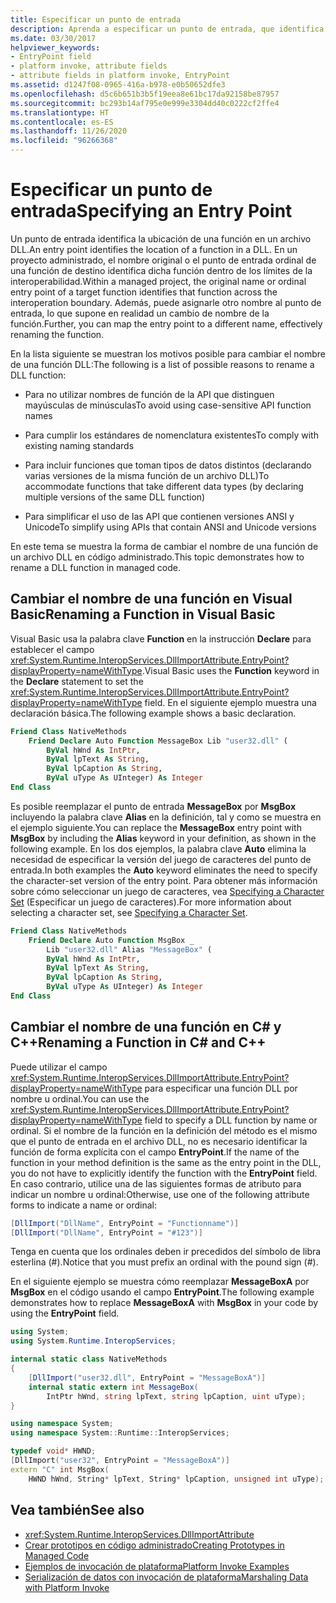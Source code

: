 ```yaml
---
title: Especificar un punto de entrada
description: Aprenda a especificar un punto de entrada, que identifica la ubicación de una función en un archivo DLL. Puede cambiar el nombre de la función si asigna el punto de entrada a otro nombre.
ms.date: 03/30/2017
helpviewer_keywords:
- EntryPoint field
- platform invoke, attribute fields
- attribute fields in platform invoke, EntryPoint
ms.assetid: d1247f08-0965-416a-b978-e0b50652dfe3
ms.openlocfilehash: d5c6b651b3b5f19eea8e61bc17da92158be87957
ms.sourcegitcommit: bc293b14af795e0e999e3304dd40c0222cf2ffe4
ms.translationtype: HT
ms.contentlocale: es-ES
ms.lasthandoff: 11/26/2020
ms.locfileid: "96266368"
---
```

# <a name="specifying-an-entry-point"></a><span data-ttu-id="501c1-104">Especificar un punto de entrada</span><span class="sxs-lookup"><span data-stu-id="501c1-104">Specifying an Entry Point</span></span>

<span data-ttu-id="501c1-105">Un punto de entrada identifica la ubicación de una función en un archivo DLL.</span><span class="sxs-lookup"><span data-stu-id="501c1-105">An entry point identifies the location of a function in a DLL.</span></span> <span data-ttu-id="501c1-106">En un proyecto administrado, el nombre original o el punto de entrada ordinal de una función de destino identifica dicha función dentro de los límites de la interoperabilidad.</span><span class="sxs-lookup"><span data-stu-id="501c1-106">Within a managed project, the original name or ordinal entry point of a target function identifies that function across the interoperation boundary.</span></span> <span data-ttu-id="501c1-107">Además, puede asignarle otro nombre al punto de entrada, lo que supone en realidad un cambio de nombre de la función.</span><span class="sxs-lookup"><span data-stu-id="501c1-107">Further, you can map the entry point to a different name, effectively renaming the function.</span></span>  
  
 <span data-ttu-id="501c1-108">En la lista siguiente se muestran los motivos posible para cambiar el nombre de una función DLL:</span><span class="sxs-lookup"><span data-stu-id="501c1-108">The following is a list of possible reasons to rename a DLL function:</span></span>  
  
- <span data-ttu-id="501c1-109">Para no utilizar nombres de función de la API que distinguen mayúsculas de minúsculas</span><span class="sxs-lookup"><span data-stu-id="501c1-109">To avoid using case-sensitive API function names</span></span>  
  
- <span data-ttu-id="501c1-110">Para cumplir los estándares de nomenclatura existentes</span><span class="sxs-lookup"><span data-stu-id="501c1-110">To comply with existing naming standards</span></span>  
  
- <span data-ttu-id="501c1-111">Para incluir funciones que toman tipos de datos distintos (declarando varias versiones de la misma función de un archivo DLL)</span><span class="sxs-lookup"><span data-stu-id="501c1-111">To accommodate functions that take different data types (by declaring multiple versions of the same DLL function)</span></span>  
  
- <span data-ttu-id="501c1-112">Para simplificar el uso de las API que contienen versiones ANSI y Unicode</span><span class="sxs-lookup"><span data-stu-id="501c1-112">To simplify using APIs that contain ANSI and Unicode versions</span></span>  
  
 <span data-ttu-id="501c1-113">En este tema se muestra la forma de cambiar el nombre de una función de un archivo DLL en código administrado.</span><span class="sxs-lookup"><span data-stu-id="501c1-113">This topic demonstrates how to rename a DLL function in managed code.</span></span>  
  
## <a name="renaming-a-function-in-visual-basic"></a><span data-ttu-id="501c1-114">Cambiar el nombre de una función en Visual Basic</span><span class="sxs-lookup"><span data-stu-id="501c1-114">Renaming a Function in Visual Basic</span></span>  

<span data-ttu-id="501c1-115">Visual Basic usa la palabra clave **Function** en la instrucción **Declare** para establecer el campo <xref:System.Runtime.InteropServices.DllImportAttribute.EntryPoint?displayProperty=nameWithType>.</span><span class="sxs-lookup"><span data-stu-id="501c1-115">Visual Basic uses the **Function** keyword in the **Declare** statement to set the <xref:System.Runtime.InteropServices.DllImportAttribute.EntryPoint?displayProperty=nameWithType> field.</span></span> <span data-ttu-id="501c1-116">En el siguiente ejemplo muestra una declaración básica.</span><span class="sxs-lookup"><span data-stu-id="501c1-116">The following example shows a basic declaration.</span></span>  
  
```vb
Friend Class NativeMethods
    Friend Declare Auto Function MessageBox Lib "user32.dll" (
        ByVal hWnd As IntPtr,
        ByVal lpText As String,
        ByVal lpCaption As String,
        ByVal uType As UInteger) As Integer
End Class
```
  
<span data-ttu-id="501c1-117">Es posible reemplazar el punto de entrada **MessageBox** por **MsgBox** incluyendo la palabra clave **Alias** en la definición, tal y como se muestra en el ejemplo siguiente.</span><span class="sxs-lookup"><span data-stu-id="501c1-117">You can replace the **MessageBox** entry point with **MsgBox** by including the **Alias** keyword in your definition, as shown in the following example.</span></span> <span data-ttu-id="501c1-118">En los dos ejemplos, la palabra clave **Auto** elimina la necesidad de especificar la versión del juego de caracteres del punto de entrada.</span><span class="sxs-lookup"><span data-stu-id="501c1-118">In both examples the **Auto** keyword eliminates the need to specify the character-set version of the entry point.</span></span> <span data-ttu-id="501c1-119">Para obtener más información sobre cómo seleccionar un juego de caracteres, vea [Specifying a Character Set](specifying-a-character-set.md) (Especificar un juego de caracteres).</span><span class="sxs-lookup"><span data-stu-id="501c1-119">For more information about selecting a character set, see [Specifying a Character Set](specifying-a-character-set.md).</span></span>  
  
```vb
Friend Class NativeMethods
    Friend Declare Auto Function MsgBox _
        Lib "user32.dll" Alias "MessageBox" (
        ByVal hWnd As IntPtr,
        ByVal lpText As String,
        ByVal lpCaption As String,
        ByVal uType As UInteger) As Integer
End Class
```
  
## <a name="renaming-a-function-in-c-and-c"></a><span data-ttu-id="501c1-120">Cambiar el nombre de una función en C# y C++</span><span class="sxs-lookup"><span data-stu-id="501c1-120">Renaming a Function in C# and C++</span></span>  

 <span data-ttu-id="501c1-121">Puede utilizar el campo <xref:System.Runtime.InteropServices.DllImportAttribute.EntryPoint?displayProperty=nameWithType> para especificar una función DLL por nombre u ordinal.</span><span class="sxs-lookup"><span data-stu-id="501c1-121">You can use the <xref:System.Runtime.InteropServices.DllImportAttribute.EntryPoint?displayProperty=nameWithType> field to specify a DLL function by name or ordinal.</span></span> <span data-ttu-id="501c1-122">Si el nombre de la función en la definición del método es el mismo que el punto de entrada en el archivo DLL, no es necesario identificar la función de forma explícita con el campo **EntryPoint**.</span><span class="sxs-lookup"><span data-stu-id="501c1-122">If the name of the function in your method definition is the same as the entry point in the DLL, you do not have to explicitly identify the function with the **EntryPoint** field.</span></span> <span data-ttu-id="501c1-123">En caso contrario, utilice una de las siguientes formas de atributo para indicar un nombre u ordinal:</span><span class="sxs-lookup"><span data-stu-id="501c1-123">Otherwise, use one of the following attribute forms to indicate a name or ordinal:</span></span>  
  
```csharp
[DllImport("DllName", EntryPoint = "Functionname")]
[DllImport("DllName", EntryPoint = "#123")]
```
  
 <span data-ttu-id="501c1-124">Tenga en cuenta que los ordinales deben ir precedidos del símbolo de libra esterlina (#).</span><span class="sxs-lookup"><span data-stu-id="501c1-124">Notice that you must prefix an ordinal with the pound sign (#).</span></span>  
  
 <span data-ttu-id="501c1-125">En el siguiente ejemplo se muestra cómo reemplazar **MessageBoxA** por **MsgBox** en el código usando el campo **EntryPoint**.</span><span class="sxs-lookup"><span data-stu-id="501c1-125">The following example demonstrates how to replace **MessageBoxA** with **MsgBox** in your code by using the **EntryPoint** field.</span></span>  
  
```csharp
using System;
using System.Runtime.InteropServices;

internal static class NativeMethods
{
    [DllImport("user32.dll", EntryPoint = "MessageBoxA")]
    internal static extern int MessageBox(
        IntPtr hWnd, string lpText, string lpCaption, uint uType);
}
```
  
```cpp
using namespace System;
using namespace System::Runtime::InteropServices;

typedef void* HWND;
[DllImport("user32", EntryPoint = "MessageBoxA")]
extern "C" int MsgBox(
    HWND hWnd, String* lpText, String* lpCaption, unsigned int uType);
```
  
## <a name="see-also"></a><span data-ttu-id="501c1-126">Vea también</span><span class="sxs-lookup"><span data-stu-id="501c1-126">See also</span></span>

- <xref:System.Runtime.InteropServices.DllImportAttribute>
- [<span data-ttu-id="501c1-127">Crear prototipos en código administrado</span><span class="sxs-lookup"><span data-stu-id="501c1-127">Creating Prototypes in Managed Code</span></span>](creating-prototypes-in-managed-code.md)
- [<span data-ttu-id="501c1-128">Ejemplos de invocación de plataforma</span><span class="sxs-lookup"><span data-stu-id="501c1-128">Platform Invoke Examples</span></span>](platform-invoke-examples.md)
- [<span data-ttu-id="501c1-129">Serialización de datos con invocación de plataforma</span><span class="sxs-lookup"><span data-stu-id="501c1-129">Marshaling Data with Platform Invoke</span></span>](marshaling-data-with-platform-invoke.md)
